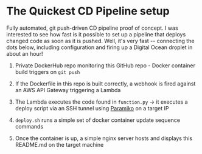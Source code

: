 # The Quickest CD Pipeline setup

Fully automated, git push-driven CD pipeline proof of concept. I was interested to see how fast is it possible to set up a pipeline that deploys changed code as soon as it is pushed. Well, it's very fast -- connecting the dots below, including configuration and firing up a Digital Ocean droplet in about an hour!

1. Private DockerHub repo monitoring this GitHub repo - Docker container build triggers on `git push`

2. If the Dockerfile in this repo is built correctly, a webhook is fired against an AWS API Gateway triggering a Lambda

3. The Lambda executes the code found in `function.py` -> it executes a deploy script via an SSH tunnel using [Paramiko](http://www.paramiko.org/) on a target IP

4. `deploy.sh` runs a simple set of docker container update sequence commands

5. Once the container is up, a simple nginx server hosts and displays this README.md on the target machine

